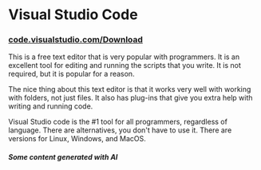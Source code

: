 # Visual Studio Code

### [code.visualstudio.com/Download](https://code.visualstudio.com/Download)

This is a free text editor that is very popular with programmers.  It is an excellent tool for editing and running the scripts that you write.  It is not required, but it is popular for a reason.

The nice thing about this text editor is that it works very well with working with folders, not just files.  It also has plug-ins that give you extra help with writing and running code. &#x20;

Visual Studio code is the #1 tool for all programmers, regardless of language.   There are alternatives, you don't have to use it.  There are versions for Linux, Windows, and MacOS.

##### Some content generated with AI